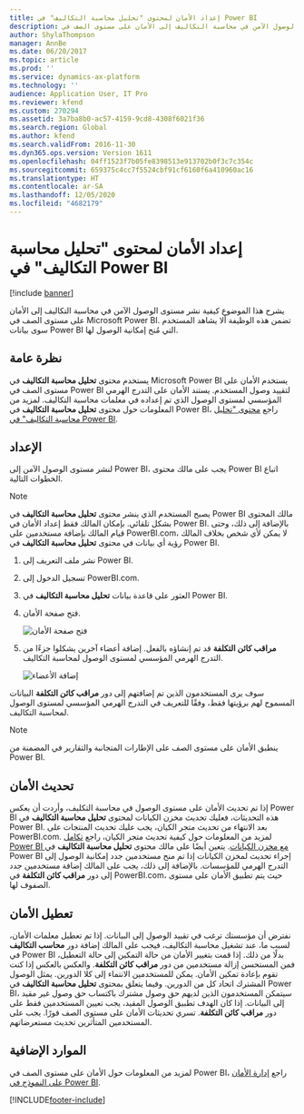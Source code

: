 ```yaml
---
title: إعداد الأمان لمحتوى "تحليل محاسبة التكاليف" في Power BI
description: يشرح هذا الموضوع كيفية نشر مستوى الوصول الآمن في محاسبة التكاليف إلى الأمان على مستوى الصف في Microsoft Power BI. تضمن هذه الوظيفة ألا يشاهد المستخدم سوى بيانات Power BI التي مُنح إمكانية الوصول لها.
author: ShylaThompson
manager: AnnBe
ms.date: 06/20/2017
ms.topic: article
ms.prod: ''
ms.service: dynamics-ax-platform
ms.technology: ''
audience: Application User, IT Pro
ms.reviewer: kfend
ms.custom: 270294
ms.assetid: 3a7ba8b0-ac57-4159-9cd8-4308f6021f36
ms.search.region: Global
ms.author: kfend
ms.search.validFrom: 2016-11-30
ms.dyn365.ops.version: Version 1611
ms.openlocfilehash: 04ff1523f7b05fe8398513e913702b0f3c7c354c
ms.sourcegitcommit: 659375c4cc7f5524cbf91cf6160f6a410960ac16
ms.translationtype: HT
ms.contentlocale: ar-SA
ms.lasthandoff: 12/05/2020
ms.locfileid: "4682179"
---
```

# <a name="set-up-security-for-the-cost-accounting-analysis-power-bi-content"></a>إعداد الأمان لمحتوى "تحليل محاسبة التكاليف" في Power BI

[!include [banner](../includes/banner.md)]

يشرح هذا الموضوع كيفية نشر مستوى الوصول الآمن في محاسبة التكاليف إلى الأمان على مستوى الصف في Microsoft Power BI. تضمن هذه الوظيفة ألا يشاهد المستخدم سوى بيانات Power BI التي مُنح إمكانية الوصول لها.

## <a name="overview"></a>نظرة عامة

يستخدم محتوى **تحليل محاسبة التكاليف** في Microsoft Power BI يستخدم الأمان على مستوى الصف في Power BI لتقييد وصول المستخدم. يستند الأمان على التدرج الهرمي المؤسسي لمستوى الوصول الذي تم إعداده في معلمات محاسبة التكاليف. لمزيد من المعلومات حول محتوى **تحليل محاسبة التكاليف** في Power BI، راجع [محتوى "تحليل محاسبة التكاليف" في Power BI](cost-accounting-analysis-content-pack.md).

## <a name="setup"></a>الإعداد
لنشر مستوى الوصول الآمن إلى Power BI، يجب على مالك محتوى Power BI اتباع الخطوات التالية.

> [!NOTE]
> يصبح المستخدم الذي ينشر محتوى **تحليل محاسبة التكاليف** في Power BI مالك المحتوى بشكل تلقائي. بإمكان المالك فقط إعداد الأمان في Power BI. بالإضافة إلى ذلك، وحتى قيام المالك بإضافة مستخدمين على PowerBI.com، لا يمكن لأي شخص بخلاف المالك رؤية أي بيانات في محتوى **تحليل محاسبة التكاليف** في Power BI.

1. نشر ملف التعريف إلى Power BI.
2. تسجيل الدخول إلى PowerBI.com.
3. العثور على قاعدة بيانات **تحليل محاسبة التكاليف** في Power BI.
4. فتح صفحة الأمان.

    ![فتح صفحة الأمان](./media/CA-picture-1.png)

5. **مراقب كائن التكلفة** قد تم إنشاؤه بالفعل. إضافة أعضاء آخرين يشكلوا جزءًا من التدرج الهرمي المؤسسي لمستوى الوصول لمحاسبة التكاليف.

    ![إضافة الأعضاء](./media/CA-picture-2.png)

سوف يرى المستخدمون الذين تم إضافتهم إلى دور **مراقب كائن التكلفة** البيانات المسموح لهم برؤيتها فقط، وفقًا للتعريف في التدرج الهرمي المؤسسي لمستوى الوصول لمحاسبة التكاليف.

> [!NOTE]
> ينطبق الأمان على مستوى الصف على الإطارات المتجانبة والتقارير في المضمنة من Power BI.

## <a name="updating-security"></a>تحديث الأمان
إذا تم تحديث الأمان على مستوى الوصول في محاسبة التكليف، وأردت أن يعكس Power BI هذه التحديثات، فعليك تحديث مخزن الكيانات لمحتوى **تحليل محاسبة التكاليف** في Power BI. بعد الانتهاء من تحديث متجر الكيان، يجب عليك تحديث المنتجات على PowerBI.com. لمزيد من المعلومات حول كيفية تحديث متجر الكيان، راجع [تكامل Power BI مع مخزن الكيانات](power-bi-integration-entity-store.md#update-entity-store). يتعين أيضًا على مالك محتوى **تحليل محاسبة التكاليف** في Power BI إجراء تحديث لمخزن الكيانات إذا تم منح مستخدمين جدد إمكانية الوصول إلى التدرج الهرمي للمؤسسات. بالإضافة إلى ذلك، يجب على المالك إضافة مستخدمين جدد إلى دور **مراقب كائن التكلفة** في PowerBI.com، حيث يتم تطبيق الأمان على مستوى الصفوف لها.

## <a name="disabling-security"></a>تعطيل الأمان
نفترض أن مؤسستك ترغب في تقييد الوصول إلى البيانات. إذا تم تعطيل معلمات الأمان، لسبب ما، عند تشغيل محاسبة التكاليف، فيجب على المالك إضافة دور **محاسب التكاليف** في Power BI بدلًا من ذلك. إذا قمت بتغيير الأمان من حالة التمكين إلى حالة التعطيل، فمن المستحسن إزالة مستخدمين من دور **مراقب كائن التكلفة**. والعكس بالعكس إذا كنت تقوم بإعادة تمكين الأمان. يمكن للمستخدمين الانتماء إلى كلا الدورين. يمثل الوصول المشترك اتحاد كل من الدورين. وفيما يتعلق بمحتوى **تحليل محاسبة التكاليف** في Power BI، سيتمكن المستخدمون الذين لديهم حق وصول مشترك باكتساب حق وصول غير مقيد إلى البيانات. إذا كان الهدف تطبيق الوصول المقيد، يجب تعيين المستخدمين فقط على دور **مراقب كائن التكلفة**. تسري تحديثات الأمان على مستوى الصف فورًا. يجب على المستخدمين المتأثرين تحديث مستعرضاتهم.

## <a name="additional-resources"></a>الموارد الإضافية
لمزيد من المعلومات حول الأمان على مستوى الصف في Power BI، راجع [إدارة الأمان على النموذج في Power BI](https://powerbi.microsoft.com/documentation/powerbi-admin-rls/#manage-security-on-your-model).


[!INCLUDE[footer-include](../../../includes/footer-banner.md)]